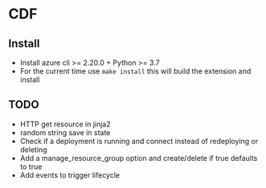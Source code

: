 # CDF

## Install

* Install azure cli >= 2.20.0 + Python >= 3.7 
* For the current time use `make install` this will build the extension and install

## TODO

* HTTP get resource in jinja2
* random string save in state
* Check if a deployment is running and connect instead of redeploying or deleting 
* Add a manage_resource_group option and create/delete if true defaults to true
* Add events to trigger lifecycle 
